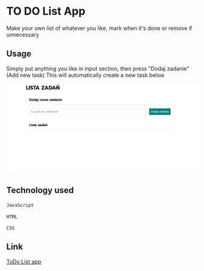 # TO DO List App
Make your own list of whatever you like, mark when it's done or remove if unnecessary


## Usage
Simply put anything you like in input section, then press "Dodaj zadanie" (Add new task)
This will automatically create a new task below 


![](https://github.com/wini2248/ToDo-List-App/blob/main/todolist.gif?raw=true)


## Technology used
```
JavaScript
```
```
HTML
```
```
CSS
```

## Link
[ToDo List app](https://wini2248.github.io/ToDo-List-App/)
